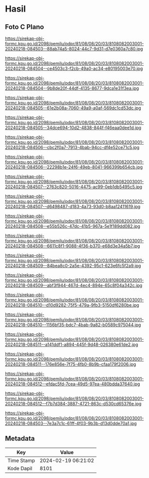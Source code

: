 # Hasil

## Foto C Plano

https://sirekap-obj-formc.kpu.go.id/2098/pemilu/pdpr/81/08/08/20/03/8108082003001-20240218-084503--88ab74a5-8024-44c7-9d31-d7e0360a7c80.jpg

https://sirekap-obj-formc.kpu.go.id/2098/pemilu/pdpr/81/08/08/20/03/8108082003001-20240218-084504--ce4503c3-f2cb-49a0-ac34-e80195003e70.jpg

https://sirekap-obj-formc.kpu.go.id/2098/pemilu/pdpr/81/08/08/20/03/8108082003001-20240218-084504--9b8de20f-44df-4135-8677-9dca1e31f3ea.jpg

https://sirekap-obj-formc.kpu.go.id/2098/pemilu/pdpr/81/08/08/20/03/8108082003001-20240218-084505--61e2b08a-7060-49a9-a0af-569dc1cd53dc.jpg

https://sirekap-obj-formc.kpu.go.id/2098/pemilu/pdpr/81/08/08/20/03/8108082003001-20240218-084505--34dce694-10d2-4838-844f-f46eaa0dee1d.jpg

https://sirekap-obj-formc.kpu.go.id/2098/pemilu/pdpr/81/08/08/20/03/8108082003001-20240218-084506--cbc2f0a7-7913-4bab-94cc-df4e52ce71c5.jpg

https://sirekap-obj-formc.kpu.go.id/2098/pemilu/pdpr/81/08/08/20/03/8108082003001-20240218-084506--22298b1e-24f6-49eb-8041-966399b654cb.jpg

https://sirekap-obj-formc.kpu.go.id/2098/pemilu/pdpr/81/08/08/20/03/8108082003001-20240218-084507--2763c820-5016-4475-ac99-0eb1db5495c5.jpg

https://sirekap-obj-formc.kpu.go.id/2098/pemilu/pdpr/81/08/08/20/03/8108082003001-20240218-084507--d6498487-d183-4a73-93d0-b8aa12411619.jpg

https://sirekap-obj-formc.kpu.go.id/2098/pemilu/pdpr/81/08/08/20/03/8108082003001-20240218-084508--e55b526c-47dc-41b5-967a-5e1f189dd082.jpg

https://sirekap-obj-formc.kpu.go.id/2098/pemilu/pdpr/81/08/08/20/03/8108082003001-20240218-084508--6611c8f1-9088-4f36-b370-e68d3e34a5b7.jpg

https://sirekap-obj-formc.kpu.go.id/2098/pemilu/pdpr/81/08/08/20/03/8108082003001-20240218-084509--84bea8c0-2a5e-4392-95c1-623e6fc5f2a9.jpg

https://sirekap-obj-formc.kpu.go.id/2098/pemilu/pdpr/81/08/08/20/03/8108082003001-20240218-084509--abf3f944-467d-4ec4-894e-65c8f04a342c.jpg

https://sirekap-obj-formc.kpu.go.id/2098/pemilu/pdpr/81/08/08/20/03/8108082003001-20240218-084510--d10d9282-75f5-479a-9fb3-5150df6280be.jpg

https://sirekap-obj-formc.kpu.go.id/2098/pemilu/pdpr/81/08/08/20/03/8108082003001-20240218-084510--1156bf35-bdc7-4bab-9a82-b0589c975044.jpg

https://sirekap-obj-formc.kpu.go.id/2098/pemilu/pdpr/81/08/08/20/03/8108082003001-20240218-084511--a141ddf1-a894-445f-9d48-026380e61de2.jpg

https://sirekap-obj-formc.kpu.go.id/2098/pemilu/pdpr/81/08/08/20/03/8108082003001-20240218-084511--176e856e-7f75-4fb0-8b9b-cfaa179f2006.jpg

https://sirekap-obj-formc.kpu.go.id/2098/pemilu/pdpr/81/08/08/20/03/8108082003001-20240218-084512--efdac5fd-7cea-49d5-97ea-480bdda37640.jpg

https://sirekap-obj-formc.kpu.go.id/2098/pemilu/pdpr/81/08/08/20/03/8108082003001-20240218-084512--f7b7d384-3887-4721-863c-d530cd65376e.jpg

https://sirekap-obj-formc.kpu.go.id/2098/pemilu/pdpr/81/08/08/20/03/8108082003001-20240218-084503--7e3a7c1c-61ff-4f03-9b3b-d13d0dde70a1.jpg


## Metadata

| Key        | Value               |
| ---------- | ------------------- |
| Time Stamp | 2024-02-19 06:21:02 |
| Kode Dapil | 8101                |



